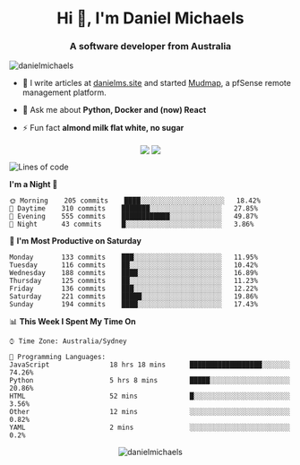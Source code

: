<h1 align="center">Hi 👋, I'm Daniel Michaels</h1>
<h3 align="center">A software developer from Australia</h3>
<p align="left"> <img src="https://komarev.com/ghpvc/?username=danielmichaels" alt="danielmichaels" /> </p>

- 📝 I write articles at [danielms.site](https://danielms.site) and started [Mudmap](https://mudmap.io?ref=danielmichaels), a pfSense remote management platform.

- 💬 Ask me about **Python, Docker and (now) React**

- ⚡ Fun fact **almond milk flat white, no sugar**

<p align="center">
<a href="https://twitter.com/dansult" target="_blank"><img align="center" src="https://img.shields.io/badge/twitter-%231DA1F2.svg?&style=for-the-badge&logo=twitter&logoColor=white"></a>
<a href="https://linkedin.com/in/daniel-michaels" target="_blank"><img align="center" src="https://img.shields.io/badge/linkedin-%230077B5.svg?&style=for-the-badge&logo=linkedin&logoColor=white"></a>
</p>

<!--START_SECTION:waka-->
![Lines of code](https://img.shields.io/badge/From%20Hello%20World%20I%27ve%20Written-501823%20lines%20of%20code-blue)

**I'm a Night 🦉** 

```text
🌞 Morning    205 commits    ████░░░░░░░░░░░░░░░░░░░░░   18.42% 
🌆 Daytime    310 commits    ███████░░░░░░░░░░░░░░░░░░   27.85% 
🌃 Evening    555 commits    ████████████░░░░░░░░░░░░░   49.87% 
🌙 Night      43 commits     █░░░░░░░░░░░░░░░░░░░░░░░░   3.86%

```
📅 **I'm Most Productive on Saturday** 

```text
Monday       133 commits    ███░░░░░░░░░░░░░░░░░░░░░░   11.95% 
Tuesday      116 commits    ██░░░░░░░░░░░░░░░░░░░░░░░   10.42% 
Wednesday    188 commits    ████░░░░░░░░░░░░░░░░░░░░░   16.89% 
Thursday     125 commits    ██░░░░░░░░░░░░░░░░░░░░░░░   11.23% 
Friday       136 commits    ███░░░░░░░░░░░░░░░░░░░░░░   12.22% 
Saturday     221 commits    █████░░░░░░░░░░░░░░░░░░░░   19.86% 
Sunday       194 commits    ████░░░░░░░░░░░░░░░░░░░░░   17.43%

```


📊 **This Week I Spent My Time On** 

```text
⌚︎ Time Zone: Australia/Sydney

💬 Programming Languages: 
JavaScript               18 hrs 18 mins      ██████████████████░░░░░░░   74.26% 
Python                   5 hrs 8 mins        █████░░░░░░░░░░░░░░░░░░░░   20.86% 
HTML                     52 mins             █░░░░░░░░░░░░░░░░░░░░░░░░   3.56% 
Other                    12 mins             ░░░░░░░░░░░░░░░░░░░░░░░░░   0.82% 
YAML                     2 mins              ░░░░░░░░░░░░░░░░░░░░░░░░░   0.2%

```


<!--END_SECTION:waka-->

<p align="center"> <img src="https://github-readme-stats.vercel.app/api?username=danielmichaels&show_icons=true" alt="danielmichaels" /> </p>

